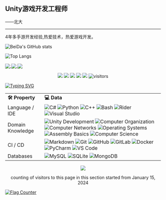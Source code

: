 
## Unity游戏开发工程师

——北大 

______

4年多手游开发经验,热爱技术，热爱游戏开发。

![BeiDa's GitHub stats](https://github-readme-stats.vercel.app/api?username=huaqingzhao123&show_icons=true&theme=tokyonight&bg_color=DEG,B7FFFF,0F8E8E)

![Top Langs](https://github-readme-stats.vercel.app/api/top-langs/?username=huaqingzhao123&show_icons=true&theme=tokyonight&bg_color=DEG,B7FFFF,0F8E8E)

<a href="https://github.com/anuraghazra/github-readme-stats">
  <img align="center" src="https://github-readme-stats.vercel.app/api/pin/?username=huaqingzhao123&&repo=TByd&showicons=true&bg_color=DEG,B7FFFF,0F8E8E" />
</a>

<a href="https://github.com/anuraghazra/github-readme-stats">
  <img align="center" src="https://github-readme-stats.vercel.app/api/pin/?username=huaqingzhao123&&repo=HuaFramework&showicons=true&bg_color=DEG,B7FFFF,0F8E8E" />
</a>

<a href="https://github.com/anuraghazra/github-readme-stats">
  <img align="center" src="https://github-readme-stats.vercel.app/api/pin/?username=huaqingzhao123&&repo=TechTreasury&showicons=true&bg_color=DEG,B7FFFF,0F8E8E" />
</a>

  <p align="center">
      <a href="https://github.com/huaqingzhao123/huaqingzhao123"><img src="https://img.shields.io/badge/status-updating-brightgreen.svg"></a>
      <a href="https://github.com/python/cpython"><img src="https://img.shields.io/badge/Python-3.11-FF1493.svg"></a>
      <a href="https://github.com/Tianyuyuyuyuyuyu/Tianyuyuyuyuyuyuyu/graphs/contributors"><img src="https://img.shields.io/github/contributors/Tianyuyuyuyuyuyu/Tianyuyuyuyuyuyu?color=blue"></a>
      <a href="https://github.com/huaqingzhao123/huaqingzhao123/stargazers"><img src="https://img.shields.io/github/stars/huaqingzhao123/huaqingzhao123.svg?logo=github"></a>
      <a href="https://github.com/huaqingzhao123/huaqingzhao123/network/members"><img src="https://img.shields.io/github/forks/huaqingzhao123/huaqingzhao123.svg?color=blue&logo=github"></a>
      <img src="https://visitor-badge.laobi.icu/badge?page_id=huaqingzhao123.huaqingzhao123" alt="visitors"/>   
  </p>

[![Typing SVG](https://readme-typing-svg.herokuapp.com?font=Fira+Code&pause=1000&color=0E8E8E&width=435&lines=dll)](https://git.io/typing-svg)

  <!-- Skill Matrix -->

  <table width="100%">
    <tr>
      <td><b>🛠 Property</b></td>
      <td><b>💻 Data</b></td>
    </tr>
    <tr>
      <td>Language / IDE</td>
      <td>
        <img src="https://img.shields.io/badge/C%23-239120?style=flat&logo=csharp&logoColor=white" alt="C#" />
        <img src="https://img.shields.io/badge/Python-3776AB?style=flat&logo=python&logoColor=white" alt="Python" />
        <img src="https://img.shields.io/badge/C++-00599C?style=flat&logo=cplusplus&logoColor=white" alt="C++" />
        <img src="https://img.shields.io/badge/Bash-4EAA25?style=flat&logo=gnu-bash&logoColor=white" alt="Bash" />
        <img src="https://img.shields.io/badge/Rider-000000?style=flat&logo=rider&logoColor=white" alt="Rider" />
        <img src="https://img.shields.io/badge/Visual%20Studio-5C2D91?style=flat&logo=visual-studio&logoColor=white" alt="Visual Studio" />
      </td>
    </tr>
    <tr>
      <td>Domain Knowledge</td>
      <td>
        <img src="https://img.shields.io/badge/Unity%20Development-000000?style=flat&logo=unity&logoColor=white" alt="Unity Development" />
        <img src="https://img.shields.io/badge/Computer%20Organization-FF6B6B?style=flat" alt="Computer Organization" />
        <img src="https://img.shields.io/badge/Computer%20Networks-00A0DC?style=flat" alt="Computer Networks" />
        <img src="https://img.shields.io/badge/Operating%20Systems-FCC624?style=flat" alt="Operating Systems" />
        <img src="https://img.shields.io/badge/Assembly%20Basics-808080?style=flat" alt="Assembly Basics" />
        <img src="https://img.shields.io/badge/Computer%20Science-FAB040?style=flat" alt="Computer Science" />
      </td>
    </tr>
    <tr>
      <td>CI / CD</td>
      <td>
        <img src="https://img.shields.io/badge/Markdown-000000?style=flat&logo=markdown&logoColor=white" alt="Markdown" />
        <img src="https://img.shields.io/badge/Git-F05032?style=flat&logo=git&logoColor=white" alt="Git" />
        <img src="https://img.shields.io/badge/GitHub-181717?style=flat&logo=github&logoColor=white" alt="GitHub" />
        <img src="https://img.shields.io/badge/GitLab-FCA121?style=flat&logo=gitlab&logoColor=white" alt="GitLab" />
        <img src="https://img.shields.io/badge/Docker-2496ED?style=flat&logo=docker&logoColor=white" alt="Docker" />
        <img src="https://img.shields.io/badge/PyCharm-000000?style=flat&logo=pycharm&logoColor=white" alt="PyCharm" />
        <img src="https://img.shields.io/badge/VS%20Code-007ACC?style=flat&logo=visual-studio-code&logoColor=white" alt="VS Code" />
      </td>
    </tr>
    <tr>
      <td>Databases</td>
      <td>
        <img src="https://img.shields.io/badge/MySQL-4479A1?style=flat&logo=mysql&logoColor=white" alt="MySQL" />
        <img src="https://img.shields.io/badge/SQLite-003B57?style=flat&logo=sqlite&logoColor=white" alt="SQLite" />
        <img src="https://img.shields.io/badge/MongoDB-47A248?style=flat&logo=mongodb&logoColor=white" alt="MongoDB" />
      </td>
    </tr>
  </table>


  <!--   GitHub stats graph -->

  <p align="center"> 
    <img src="https://profile-counter.glitch.me/huaqingzhao123/count.svg">
  </p>


  <p align="center">counting of visitors to this page in this section started from January 15, 2024</p>

  <a href="https://info.flagcounter.com/OtRf"><img src="https://s01.flagcounter.com/count2/OtRf/bg_FFFFFF/txt_000000/border_CCCCCC/columns_8/maxflags_64/viewers_0/labels_1/pageviews_1/flags_0/percent_0/" alt="Flag Counter" border="0"></a>
